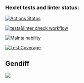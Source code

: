 ### Hexlet tests and linter status:
[![Actions Status](https://github.com/KirillTheStranger/frontend-project-46/workflows/hexlet-check/badge.svg)](https://github.com/KirillTheStranger/frontend-project-46/actions)

[![tests&linter check workflow](https://github.com/KirillTheStranger/frontend-project-46/workflows/tests-and-linter-check.yml/badge.svg)](https://github.com/KirillTheStranger/frontend-project-46/actions)

[![Maintainability](https://api.codeclimate.com/v1/badges/2f90157f22ea7027724b/maintainability)](https://codeclimate.com/github/KirillTheStranger/frontend-project-46/maintainability)

[![Test Coverage](https://api.codeclimate.com/v1/badges/2f90157f22ea7027724b/test_coverage)](https://codeclimate.com/github/KirillTheStranger/frontend-project-46/test_coverage)

## Gendiff
<a href="https://asciinema.org/a/jh8T4soPa0mF7WCCMyiXQN4rC" target="_blank"><img src="https://asciinema.org/a/jh8T4soPa0mF7WCCMyiXQN4rC.svg" /></a>